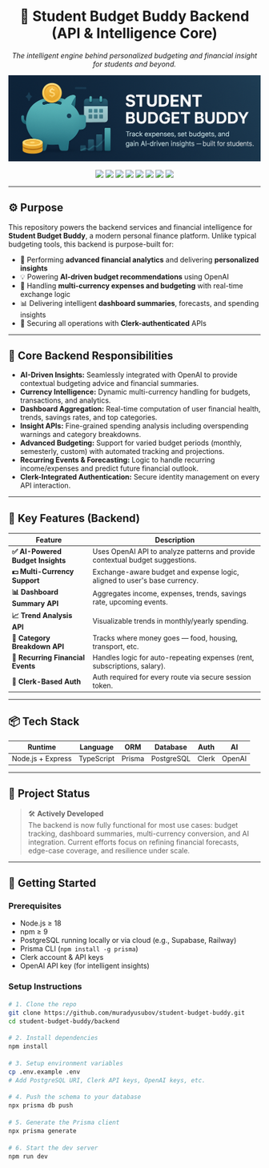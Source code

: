 <h1 align="center">🧠 Student Budget Buddy Backend (API & Intelligence Core)</h1>
<p align="center">
    <i>The intelligent engine behind personalized budgeting and financial insight for students and beyond.</i>
</p>

<p align="center">
    <img src="assets/sbb-banner.png" alt="Student Budget Buddy Banner" width="1200" />
</p>

<p align="center">
    <img src="https://img.shields.io/badge/Node.js-6DA55F?style=flat-square&logo=node.js&logoColor=white" />
    <img src="https://img.shields.io/badge/Express.js-404D59?style=flat-square&logo=express&logoColor=white" />
    <img src="https://img.shields.io/badge/TypeScript-3178C6?style=flat-square&logo=typescript&logoColor=white" />
    <img src="https://img.shields.io/badge/PostgreSQL-Database-blue?style=flat-square&logo=postgresql" />
    <img src="https://img.shields.io/badge/Prisma-ORM-2D3748?style=flat-square&logo=prisma&logoColor=white" />
    <img src="https://img.shields.io/badge/Clerk-Auth-orange?style=flat-square&logo=clerk" />
    <img src="https://img.shields.io/badge/AI%20Integration-OpenAI-blueviolet?style=flat-square&logo=openai" />
    <img src="https://img.shields.io/badge/Status-In%20Progress-yellow?style=flat-square" />
</p>

---

## ⚙️ Purpose

This repository powers the backend services and financial intelligence for **Student Budget Buddy**, a modern personal finance platform. Unlike typical budgeting tools, this backend is purpose-built for:

- 🚀 Performing **advanced financial analytics** and delivering **personalized insights**
- 💡 Powering **AI-driven budget recommendations** using OpenAI
- 💱 Handling **multi-currency expenses and budgeting** with real-time exchange logic
- 📊 Delivering intelligent **dashboard summaries**, forecasts, and spending insights
- 🔐 Securing all operations with **Clerk-authenticated** APIs

---

## 🧩 Core Backend Responsibilities

- **AI-Driven Insights:** Seamlessly integrated with OpenAI to provide contextual budgeting advice and financial summaries.
- **Currency Intelligence:** Dynamic multi-currency handling for budgets, transactions, and analytics.
- **Dashboard Aggregation:** Real-time computation of user financial health, trends, savings rates, and top categories.
- **Insight APIs:** Fine-grained spending analysis including overspending warnings and category breakdowns.
- **Advanced Budgeting:** Support for varied budget periods (monthly, semesterly, custom) with automated tracking and projections.
- **Recurring Events & Forecasting:** Logic to handle recurring income/expenses and predict future financial outlook.
- **Clerk-Integrated Authentication:** Secure identity management on every API interaction.

---

## 🔑 Key Features (Backend)

| Feature                        | Description                                                                 |
|-------------------------------|-----------------------------------------------------------------------------|
| **✅ AI-Powered Budget Insights** | Uses OpenAI API to analyze patterns and provide contextual budget suggestions. |
| **💵 Multi-Currency Support**      | Exchange-aware budget and expense logic, aligned to user's base currency.       |
| **📊 Dashboard Summary API**      | Aggregates income, expenses, trends, savings rate, upcoming events.            |
| **📈 Trend Analysis API**         | Visualizable trends in monthly/yearly spending.                                |
| **📂 Category Breakdown API**     | Tracks where money goes — food, housing, transport, etc.                        |
| **🔁 Recurring Financial Events** | Handles logic for auto-repeating expenses (rent, subscriptions, salary).       |
| **🔐 Clerk-Based Auth**           | Auth required for every route via secure session token.                        |

---

## 📦 Tech Stack

| Runtime       | Language   | ORM     | Database    | Auth    | AI |
|---------------|------------|---------|-------------|---------|----|
| Node.js + Express | TypeScript | Prisma  | PostgreSQL  | Clerk   | OpenAI |

---

## 📌 Project Status

> 🛠️ **Actively Developed**  
The backend is now fully functional for most use cases: budget tracking, dashboard summaries, multi-currency conversion, and AI integration. Current efforts focus on refining financial forecasts, edge-case coverage, and resilience under scale.

---

## 🚀 Getting Started

### Prerequisites

- Node.js ≥ 18  
- npm ≥ 9  
- PostgreSQL running locally or via cloud (e.g., Supabase, Railway)  
- Prisma CLI (`npm install -g prisma`)  
- Clerk account & API keys  
- OpenAI API key (for intelligent insights)

### Setup Instructions

```bash
# 1. Clone the repo
git clone https://github.com/muradyusubov/student-budget-buddy.git
cd student-budget-buddy/backend

# 2. Install dependencies
npm install

# 3. Setup environment variables
cp .env.example .env
# Add PostgreSQL URI, Clerk API keys, OpenAI keys, etc.

# 4. Push the schema to your database
npx prisma db push

# 5. Generate the Prisma client
npx prisma generate

# 6. Start the dev server
npm run dev
